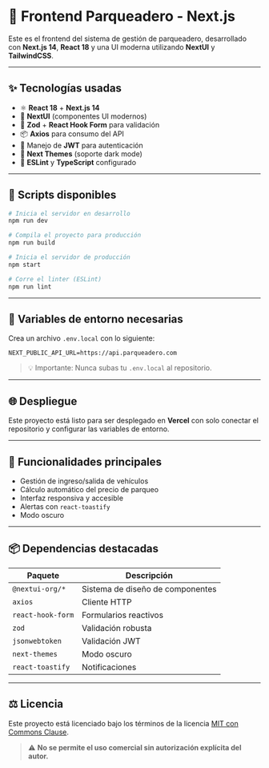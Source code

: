 # 🚗 Frontend Parqueadero - Next.js

Este es el frontend del sistema de gestión de parqueadero, desarrollado con **Next.js 14**, **React 18** y una UI moderna utilizando **NextUI** y **TailwindCSS**.

---

## ✨ Tecnologías usadas

* ⚛️ **React 18** + **Next.js 14**
* 🎨 **NextUI** (componentes UI modernos)
* 🎯 **Zod** + **React Hook Form** para validación
* 📦 **Axios** para consumo del API
* 🔐 Manejo de **JWT** para autenticación
* 🌙 **Next Themes** (soporte dark mode)
* 🔧 **ESLint** y **TypeScript** configurado

---

## 🚀 Scripts disponibles

```bash
# Inicia el servidor en desarrollo
npm run dev

# Compila el proyecto para producción
npm run build

# Inicia el servidor de producción
npm start

# Corre el linter (ESLint)
npm run lint
```

---

## 🔐 Variables de entorno necesarias

Crea un archivo `.env.local` con lo siguiente:

```
NEXT_PUBLIC_API_URL=https://api.parqueadero.com
```

> 💡 Importante: Nunca subas tu `.env.local` al repositorio.

---

## 🌐 Despliegue

Este proyecto está listo para ser desplegado en **Vercel** con solo conectar el repositorio y configurar las variables de entorno.

---

## 🎯 Funcionalidades principales

* Gestión de ingreso/salida de vehículos
* Cálculo automático del precio de parqueo
* Interfaz responsiva y accesible
* Alertas con `react-toastify`
* Modo oscuro

---

## 📦 Dependencias destacadas

| Paquete           | Descripción                      |
| ----------------- | -------------------------------- |
| `@nextui-org/*`   | Sistema de diseño de componentes |
| `axios`           | Cliente HTTP                     |
| `react-hook-form` | Formularios reactivos            |
| `zod`             | Validación robusta               |
| `jsonwebtoken`    | Validación JWT                   |
| `next-themes`     | Modo oscuro                      |
| `react-toastify`  | Notificaciones                   |

---

## ⚖️ Licencia

Este proyecto está licenciado bajo los términos de la licencia [MIT con Commons Clause](./LICENSE).

> ⚠️ **No se permite el uso comercial sin autorización explícita del autor.**
